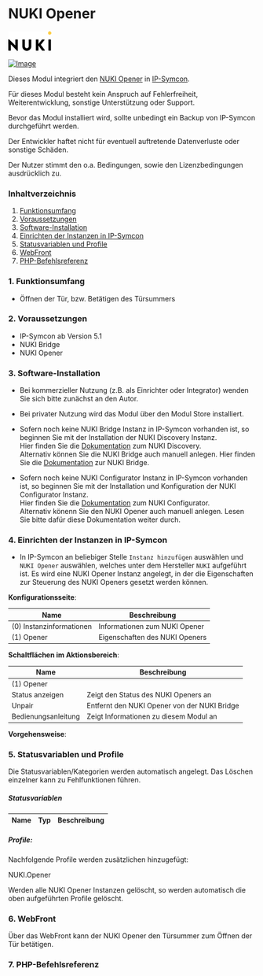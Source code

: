 # NUKI Opener

[![Image](../imgs/NUKI_Logo.png)](https://nuki.io/de/)  

[![Image](../imgs/NUKI_Opener.png)]()  

Dieses Modul integriert den [NUKI Opener](https://nuki.io/de/opener) in [IP-Symcon](https://www.symcon.de).

Für dieses Modul besteht kein Anspruch auf Fehlerfreiheit, Weiterentwicklung, sonstige Unterstützung oder Support.

Bevor das Modul installiert wird, sollte unbedingt ein Backup von IP-Symcon durchgeführt werden.

Der Entwickler haftet nicht für eventuell auftretende Datenverluste oder sonstige Schäden.

Der Nutzer stimmt den o.a. Bedingungen, sowie den Lizenzbedingungen ausdrücklich zu.

### Inhaltverzeichnis

1. [Funktionsumfang](#1-funktionsumfang)
2. [Voraussetzungen](#2-voraussetzungen)
3. [Software-Installation](#3-software-installation)
4. [Einrichten der Instanzen in IP-Symcon](#4-einrichten-der-instanzen-in-ip-symcon)
5. [Statusvariablen und Profile](#5-statusvariablen-und-profile)
6. [WebFront](#6-webfront)
7. [PHP-Befehlsreferenz](#7-php-befehlsreferenz)

### 1. Funktionsumfang

* Öffnen der Tür, bzw. Betätigen des Türsummers

### 2. Voraussetzungen

- IP-Symcon ab Version 5.1
- NUKI Bridge
- NUKI Opener

### 3. Software-Installation

- Bei kommerzieller Nutzung (z.B. als Einrichter oder Integrator) wenden Sie sich bitte zunächst an den Autor.
  
- Bei privater Nutzung wird das Modul über den Modul Store installiert.

- Sofern noch keine NUKI Bridge Instanz in IP-Symcon vorhanden ist, so beginnen Sie mit der Installation der NUKI Discovery Instanz.  
Hier finden Sie die [Dokumentation](../Discovery) zum NUKI Discovery.  
Alternativ können Sie die NUKI Bridge auch manuell anlegen. Hier finden Sie die [Dokumentation](../Bridge) zur NUKI Bridge.

- Sofern noch keine NUKI Configurator Instanz in IP-Symcon vorhanden ist, so beginnen Sie mit der Installation und Konfiguration der NUKI Configurator Instanz.  
Hier finden Sie die [Dokumentation](../Configurator) zum NUKI Configurator.  
Alternativ könenn Sie den NUKI Opener auch manuell anlegen. Lesen Sie bitte dafür diese Dokumentation weiter durch.

### 4. Einrichten der Instanzen in IP-Symcon

- In IP-Symcon an beliebiger Stelle `Instanz hinzufügen` auswählen und `NUKI Opener` auswählen, welches unter dem Hersteller `NUKI` aufgeführt ist. Es wird eine NUKI Opener Instanz angelegt, in der die Eigenschaften zur Steuerung des NUKI Openers gesetzt werden können.

__Konfigurationsseite__:

Name                                | Beschreibung
----------------------------------- | ---------------------------------
(0) Instanzinformationen            | Informationen zum NUKI Opener
(1) Opener                          | Eigenschaften des NUKI Openers

__Schaltflächen im Aktionsbereich__:

Name                                | Beschreibung
----------------------------------- | ---------------------------------
(1) Opener                          | 
Status anzeigen                     | Zeigt den Status des NUKI Openers an
Unpair                              | Entfernt den NUKI Opener von der NUKI Bridge
Bedienungsanleitung                 | Zeigt Informationen zu diesem Modul an

__Vorgehensweise__:  

### 5. Statusvariablen und Profile

Die Statusvariablen/Kategorien werden automatisch angelegt. Das Löschen einzelner kann zu Fehlfunktionen führen.

##### Statusvariablen

Name                    | Typ       | Beschreibung
----------------------- | --------- | ----------------


##### Profile:

Nachfolgende Profile werden zusätzlichen hinzugefügt:

NUKI.Opener

Werden alle NUKI Opener Instanzen gelöscht, so werden automatisch die oben aufgeführten Profile gelöscht.

### 6. WebFront

Über das WebFront kann der NUKI Opener den Türsummer zum Öffnen der Tür betätigen.
 
### 7. PHP-Befehlsreferenz

